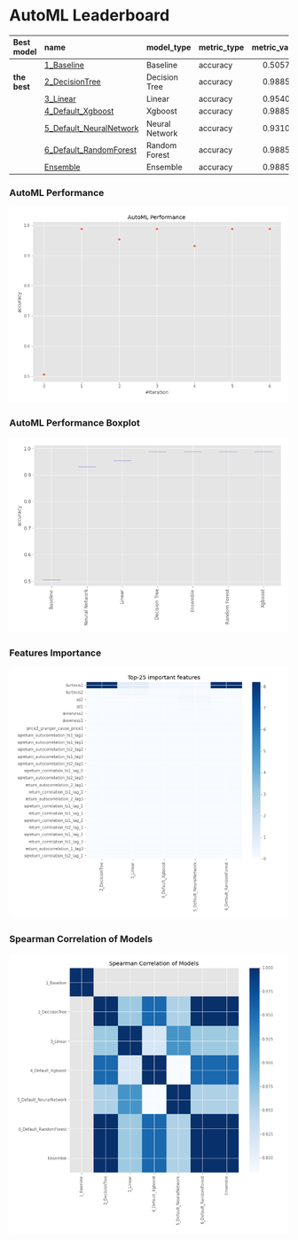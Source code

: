 # AutoML Leaderboard

| Best model   | name                                                         | model_type     | metric_type   |   metric_value |   train_time |
|:-------------|:-------------------------------------------------------------|:---------------|:--------------|---------------:|-------------:|
|              | [1_Baseline](1_Baseline/README.md)                           | Baseline       | accuracy      |       0.505747 |         1.52 |
| **the best** | [2_DecisionTree](2_DecisionTree/README.md)                   | Decision Tree  | accuracy      |       0.988506 |         7.85 |
|              | [3_Linear](3_Linear/README.md)                               | Linear         | accuracy      |       0.954023 |         6.36 |
|              | [4_Default_Xgboost](4_Default_Xgboost/README.md)             | Xgboost        | accuracy      |       0.988506 |         7.96 |
|              | [5_Default_NeuralNetwork](5_Default_NeuralNetwork/README.md) | Neural Network | accuracy      |       0.931034 |         5.28 |
|              | [6_Default_RandomForest](6_Default_RandomForest/README.md)   | Random Forest  | accuracy      |       0.988506 |         7.95 |
|              | [Ensemble](Ensemble/README.md)                               | Ensemble       | accuracy      |       0.988506 |         0.24 |

### AutoML Performance
![AutoML Performance](ldb_performance.png)

### AutoML Performance Boxplot
![AutoML Performance Boxplot](ldb_performance_boxplot.png)

### Features Importance
![features importance across models](features_heatmap.png)



### Spearman Correlation of Models
![models spearman correlation](correlation_heatmap.png)

